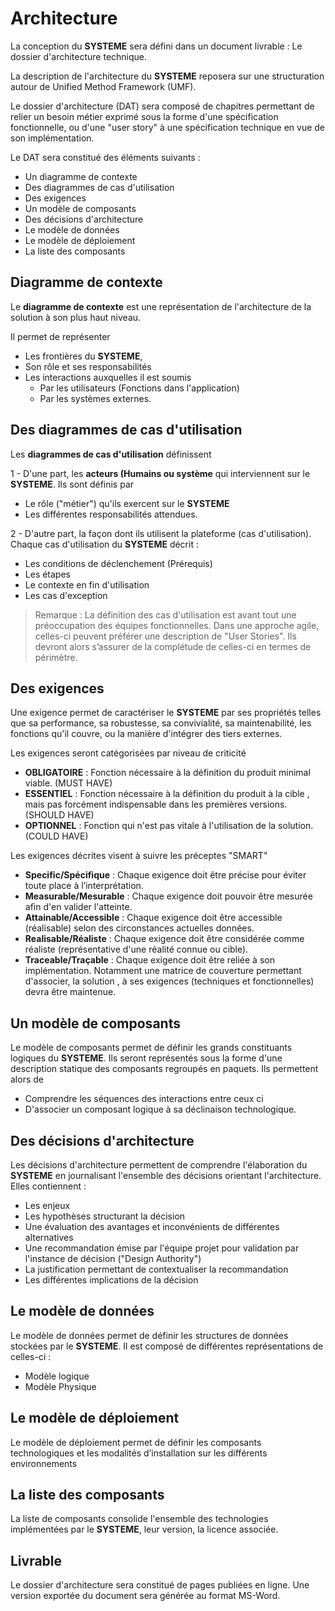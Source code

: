 # Architecture

La conception du **SYSTEME** sera défini dans un document livrable : Le dossier d'architecture technique.

La description de l'architecture du **SYSTEME** reposera sur une structuration autour de Unified Method Framework (UMF).

Le dossier d'architecture (DAT) sera composé de chapitres permettant de relier un besoin métier exprimé sous la forme d'une spécification fonctionnelle, ou d'une "user story" à une spécification technique en vue de son implémentation.

Le DAT sera constitué des éléments suivants :

-   Un diagramme de contexte
-   Des diagrammes de cas d'utilisation
-   Des exigences
-   Un modèle de composants
-   Des décisions d'architecture
-   Le modèle de données
-   Le modèle de déploiement
-   La liste des composants

## Diagramme de contexte

Le **diagramme de contexte** est une représentation de l'architecture de la solution à son plus haut niveau.

Il permet de représenter

-   Les frontières du **SYSTEME**,
-   Son rôle et ses responsabilités
-   Les interactions auxquelles il est soumis
    -   Par les utilisateurs (Fonctions dans l'application)
    -   Par les systèmes externes.

## Des diagrammes de cas d'utilisation

Les **diagrammes de cas d'utilisation** définissent

1 - D'une part, les **acteurs (Humains ou système** qui interviennent sur le **SYSTEME**.
Ils sont définis par

-   Le rôle ("métier") qu'ils exercent sur le **SYSTEME**
-   Les différentes responsabilités attendues.

2 - D'autre part, la façon dont ils utilisent la plateforme (cas d'utilisation).
Chaque cas d'utilisation du **SYSTEME** décrit :

-   Les conditions de déclenchement (Prérequis)
-   Les étapes
-   Le contexte en fin d'utilisation
-   Les cas d'exception

> Remarque : La définition des cas d'utilisation est avant tout une préoccupation des équipes fonctionnelles. Dans une approche agile, celles-ci peuvent préférer une description de "User Stories". Ils devront alors s’assurer de la complétude de celles-ci en termes de périmètre.

## Des exigences

Une exigence permet de caractériser le **SYSTEME** par ses propriétés telles que sa performance, sa robustesse, sa convivialité, sa maintenabilité, les fonctions qu'il couvre, ou la manière d'intégrer des tiers externes.

Les exigences seront catégorisées par niveau de criticité

-   **OBLIGATOIRE** : Fonction nécessaire à la définition du produit minimal viable. (MUST HAVE)
-   **ESSENTIEL** : Fonction nécessaire à la définition du produit à la cible , mais pas forcément  indispensable dans les premières versions. (SHOULD HAVE)
-   **OPTIONNEL** : Fonction qui n'est pas vitale à l'utilisation de la solution. (COULD HAVE)

Les exigences décrites visent à suivre les préceptes "SMART"

-   **Specific/Spécifique** : Chaque exigence doit être précise pour éviter toute place à l’interprétation.
-   **Measurable/Mesurable** : Chaque exigence doit pouvoir être mesurée afin d'en valider l'atteinte.
-   **Attainable/Accessible** : Chaque exigence doit être accessible (réalisable) selon des circonstances actuelles données.
-   **Realisable/Réaliste** : Chaque exigence doit être considérée comme réaliste (représentative d'une réalité connue ou cible).
-   **Traceable/Traçable** : Chaque exigence doit être reliée à son implémentation. Notamment une matrice de couverture permettant d'associer, la solution , à ses exigences (techniques et fonctionnelles) devra être maintenue.

## Un modèle de composants

Le modèle de composants permet de définir les grands constituants logiques du **SYSTEME**.
Ils seront représentés sous la forme d'une description statique des composants regroupés en paquets.
Ils permettent alors de

-   Comprendre les séquences des interactions entre ceux ci
-   D'associer un composant logique à sa déclinaison technologique.

## Des décisions d'architecture

Les décisions d'architecture permettent de comprendre l'élaboration du **SYSTEME** en journalisant l'ensemble des décisions orientant l'architecture.
Elles contiennent :

-   Les enjeux
-   Les hypothèses structurant la décision
-   Une évaluation des avantages et inconvénients de différentes alternatives
-   Une recommandation émise par l'équipe projet pour validation par l'instance de décision ("Design Authority")
-   La justification permettant de contextualiser la recommandation
-   Les différentes implications de la décision

## Le modèle de données

Le modèle de données permet de définir les structures de données stockées par le **SYSTEME**.
Il est composé de différentes représentations de celles-ci :

-   Modèle logique
-   Modèle Physique

## Le modèle de déploiement

Le modèle de déploiement permet de définir les composants technologiques et les modalités d’installation sur les différents environnements

## La liste des composants

La liste de composants consolide l'ensemble des technologies implémentées par le **SYSTEME**, leur version, la licence associée.

## Livrable

Le dossier d'architecture sera constitué de pages publiées en ligne. Une version exportée du document sera générée au format MS-Word.
